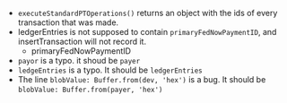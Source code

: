 - `executeStandardPTOperations()` returns an object with the ids of every transaction that was made.
- ledgerEntries is not supposed to contain `primaryFedNowPaymentID`, and insertTransaction will not record it.
  - primaryFedNowPaymentID
- `payor` is a typo. it shoud be `payer`
- `ledgeEntries` is a typo. It should be `ledgerEntries`
- The line `blobValue: Buffer.from(dev, 'hex')` is a bug. It should be `blobValue: Buffer.from(payer, 'hex')`
